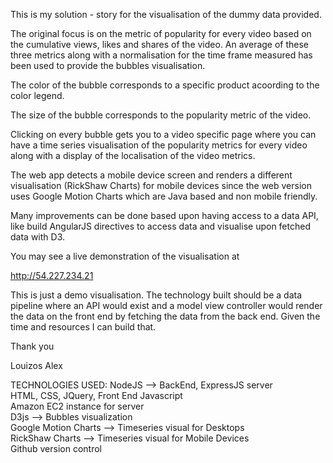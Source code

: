 This is my solution - story for the visualisation of the dummy data provided. 

The original focus is on the metric of popularity for every video based on the cumulative views, likes and shares of the video. An average of these three metrics along with a normalisation for the time frame measured has been used to provide the bubbles visualisation. 

The color of the bubble corresponds to a specific product acoording to the color legend. 

The size of the bubble corresponds to the popularity metric of the video. 

Clicking on every bubble gets you to a video specific page where you can have a time series visualisation of the popularity metrics for every video along with a display of the localisation of the video metrics. 

The web app detects a mobile device screen and renders a different visualisation (RickShaw Charts) for mobile devices since the web version uses Google Motion Charts which are Java based and non mobile friendly. 

Many improvements can be done based upon having access to a data API, like build AngularJS directives to access data and visualise upon fetched data with D3. 

You may see a live demonstration of the visualisation at 

http://54.227.234.21 

This is just a demo visualisation. The technology built should be a data pipeline where an API would exist and a model view controller would render the data on the front end by fetching the data from the back end. Given the time and resources I can build that. 

Thank you 

Louizos Alex

TECHNOLOGIES USED: 
NodeJS --> BackEnd, ExpressJS server <br>
HTML, CSS, JQuery, Front End Javascript<br>
Amazon EC2 instance for server <br>
D3js -->  Bubbles visualization<br>
Google Motion Charts --> Timeseries visual for Desktops <br>
RickShaw Charts --> Timeseries visual for Mobile Devices <br>
Github version control <br>





